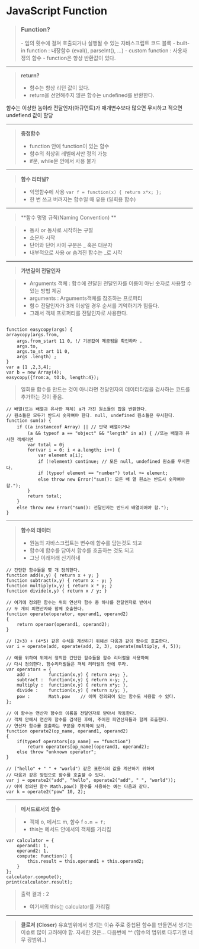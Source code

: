 **JavaScript Function**
===================


><h3><b>Function?</b></h3>
>- 임의 횟수에 걸쳐 호출되거나 실행될 수 있는 자바스크립트 코드 블록  
>- built-in function : 내장함수 (eval(), parseInt(), ...)
>- custom function : 사용자 정의 함수
>- function은 항상 반환값이 있다.

---------

> **return?** 
>- 함수는 항상 리턴 값이 있다.
>- return을 선언해주지 않은 함수는 undefined를 반환한다.

함수는 이상한 놈이라 전달인자(아규먼트)가 매개변수보다 많으면 무시하고
적으면 undefiend 값이 할당

----

> **중첩함수**
> - function 안에 function이 있는 함수
> - 함수의 최상위 레벨에서만 정의 가능
> - if문, while문 안에서 사용 불가

-----

>**함수 리터널?**

>- 익명함수에 사용
 ```var f = function(x) { return x*x; };```
>- 한 번 쓰고 버려지는 함수일 때 유용 (일회용 함수)

-----

>**함수 명명 규칙(Naming Convention) **

>- 동사 or 동사로 시작하는 구절
>- 소문자 시작
>- 단어와 단어 사이 구분은 _ 혹은 대문자
>- 내부적으로 사용 or 숨겨진 함수는 _로 시작

-----

>**가변길이 전달인자**

>- Arguments 객체 : 함수에 전달된 전달인자를 이름이 아닌 숫자로 사용할 수 있는 방법 제공
>- arguments : Arguments객체를 참조하는 프로퍼티
>- 함수 전달인자가 3개 이상일 경우 순서를 기억하기가 힘들다.
>- 그래서 객체 프로퍼티를 전달인자로 사용한다.
```

function easycopy(args) {
arraycopy(args.from,
	args.from_start 11 0, !/ 기본값이 제공됨을 확인하라 .
	args.to,
	args.to_st art 11 0,
	args .length) ;
}
var a [1 ,2,3,4];
var b = new Array(4);
easycopy({from:a, tO:b, length:4});

```
> 일회용 함수를 만드는 것이 아니라면 전달인자의 데이터타입을 검사하는 코드를 추가하는 것이 좋음.
> 
```
// 배열(또는 배열과 유사한 객체) a가 가진 원소들의 합을 반환한다.
// 원소들은 모두가 반드시 숫자여야 한다. null, undefined 원소들은 무시한다.
function sum(a) {
	if ((a instanceof Array) || // 만약 배열이거나
		(a && typeof a == "object" && "length" in a)) { //또는 배열과 유사한 객체라면
		var total = 0j
		for(var i = 0; i < a.length; i++) {
			var element a[i];
			if (!element) continue; // 모든 null, undefined 원소를 무시한다.
			if (typeof element == "number") total += element;
			else throw new Error("sum(): 모든 배 열 원소는 반드시 숫자여야 함.");
		}
		return total;
	}
	else throw new Error("sum(): 전달인자는 반드시 배열이어야 함.");
}
```

----

>**함수의 데이터**
>
>- 뭔놈의 자바스크립트는 변수에 함수를 담는것도 되고
>- 함수에 함수를 담아서 함수를 호출하는 것도 되고
>- 그냥 이래저래 신기하네
```
// 간단한 함수들을 몇 개 정의한다.
function add(x,y) { return x + y; }
function subtract(x,y) { return x - y; }
function multiply(x,y) { return x * y; }
function divide(x,y) { return x / y; }

// 여기에 정의한 함수는 위의 연산자 함수 중 하나를 전달인자로 받아서
// 두 개의 피연산자와 함께 호출한다.
function operate(operator, operand1, operand2)
{
	return operaor(operand1, operand2);
}

// (2+3) + (4*5) 같은 수식을 계산하기 위해선 다음과 같이 함수로 호출한다.
var i = operate(add, operate(add, 2, 3), operate(multiply, 4, 5));

// 예를 위하여 위에서 정의한 간단한 함수들을 함수 리터럴을 사용하여
// 다시 정의한다. 함수리터럴들은 객체 리터럴의 안에 두라.
var operators = {
	add :	 	function(x,y) { return x+y; },
	subtract : 	function(x,y) { return x-y; },
	multiply :	function(x,y) { return x*y; },
	divide :	function(x,y) { return x/y; },
	pow :		Math.pow	// 이미 정의되어 있는 함수도 사용할 수 있다.
};

// 이 함수는 연산자 함수의 이름을 전달인자로 받아서 작동한다.
// 객체 안에서 연산자 함수를 검색한 후에, 주어진 피연산자들과 함께 호출한다.
// 연산자 함수를 호출하는 구문을 주의하여 보라.
function operate2(op_name, operand1, operand2)
{
	if(typeof operators[op_name] == "function")
		return operators[op_name](operand1, operand2);
	else throw "unknown operator";
}

// ("hello" + " " + "world") 같은 표현식의 값을 계산하기 위하여
// 다음과 같은 방법으로 함수를 호출할 수 있다.
var j = operate2("add", "hello", operate2("add", " ", "world"));
// 이미 정의된 함수 Math.pow() 함수를 사용하는 예는 다음과 같다.
var k = operate2("pow" 10, 2);
```

----------
>**메서드로서의 함수**

>- 객체 o, 메서드 m, 함수 f
 ```o.m = f;```
>- this는 메서드 안에서의 객체를 가리킴

```
var calculator = {
	operand1: 1,
	operand2: 1,
	compute: function() {
		this.result = this.operand1 + this.operand2;
	}
};
calculator.compute();
print(calculator.result);
```
>출력 결과 : 2
>- 여기서의 this는 calculator를 가리킴

----

>**클로저 (Closer)**
유효범위에서 생기는 이슈
주로 중첩된 함수를 만들면서 생기는 이슈로 많이 고려해야 함.
자세한 것은... 다음번에 ^^ (함수의 범위로 다루기엔 너무 광범위..)
